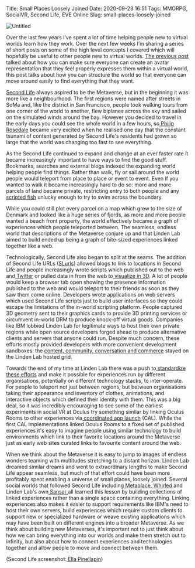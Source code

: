 Title: Small Places Loosely Joined
Date: 2020-09-23 16:51
Tags: MMORPG, SocialVR, Second Life, EVE Online
Slug: small-places-loosely-joined

![Untitled](https://live.staticflickr.com/4648/39932572994_0a01abd6b6_b.jpg "Untitled")

Over the last few years I’ve spent a lot of time helping people new to
virtual worlds learn how they work. Over the next few weeks I’m
sharing a series of short posts on some of the high level concepts I
covered which will hopefully be useful to other people new to virtual
worlds. [The previous
post](https://jimpurbrick.com/2020/09/16/a-tall-dark-stranger/) talked
about how you can make sure everyone can create an avatar
representation that they feel properly expresses them within a virtual
world, this post talks about how you can structure the world so that
everyone can move around easily to find everything that they want.

[Second Life](https://secondlife.com/) always aspired to be the
Metaverse, but in the beginning it was more like a neighbourhood. The
first regions were named after streets in SoMa and, like the district
in San Francisco, people took walking tours from one corner of the
world to another, flew biplanes across the sky and sailed on the
simulated winds around the bay. However you decided to travel in the
early days you could see the whole world in a few hours, so[ Philip
Rosedale](https://en.wikipedia.org/wiki/Philip_Rosedale) became very
excited when he realised one day that the constant tsunami of content
generated by Second Life's residents had grown so large that the world
was changing too fast to see everything.

As the Second Life continued to expand and change at an ever faster
rate it became increasingly important to have ways to find the good
stuff. Bookmarks, searches and external blogs indexed the expanding
world helping people find things. Rather than walk, fly or sail around
the world people would teleport from place to place or event to
event. Even if you wanted to walk it became increasingly hard to do
so: more and more parcels of land became private, restricting entry to
both people and any[ scripted
fish](https://nwn.blogs.com/nwn/2005/06/evolving_nemo.html) unlucky
enough to try to swim across the boundary.

While you could still plot every parcel on a map which grew to the
size of Denmark and looked like a huge series of fjords, as more and
more people wanted a beach front property, the world effectively
became a graph of experiences which people teleported between. The
seamless, endless world that descriptions of the Metaverse conjure up
and that Linden Lab aimed to build ended up being a graph of
bite-sized experiences linked together like a web.

Technologically, Second Life also began to split at the seams. The
addition of Second Life URLs
([SLurls](https://community.secondlife.com/knowledgebase/english/landmarks-teleporting-and-slurls-r54/#Section__2))
allowed blogs to link to locations in Second Life and people
increasingly wrote scripts which published out to the web and[
Twitter](http://wiki.secondlife.com/wiki/Twitter_OAuth_Library) or
pulled data in from the web to[ visualize in
3D](https://nwn.blogs.com/nwn/2007/03/diggnifying_sec.html). A lot of
people would keep a browser tab open showing the presence information
published to the web and would teleport to their friends as soon as
they saw them come online. Developers wrote applications on web
servers which used Second Life scripts just to build user interfaces
so they could escape the limitations of the in-world scripting
platform. People captured 3D geometry sent to their graphics cards to
provide 3D printing services or circumvent in-world DRM to produce
knock-off virtual goods. Companies like IBM lobbied Linden Lab for
legitimate ways to host their own private regions while open source
developers forged ahead to produce alternative clients and servers
that anyone could run. Despite much concern, these efforts mostly
provided developers with more convenient development sandboxes: the
[content, community, conversation and
commerce](https://jimpurbrick.com/2020/09/09/the-conversation-around-content/)
stayed on the Linden Lab hosted grid.

Towards the end of my time at Linden Lab there was a push to[
standardize these
efforts](http://wiki.secondlife.com/wiki/Open_Grid_Protocol) and make
it possible for experiences run by different organisations,
potentially on different technology stacks, to inter-operate. For
people to teleport not just between regions, but between organisations
taking their appearance and inventory of clothes, animations, and
interactive objects which defined their identity with them. This was a
big deal, so it was incredibly encouraging to see some of the earliest
experiments in social VR at Oculus try something similar by linking
Oculus Rooms to other experiences via[ coordinated app
launch](https://developer.oculus.com/documentation/platform/latest/concepts/dg-cc-cordapplaunch/)
(CAL). While the first CAL implementations linked Oculus Rooms to a
fixed set of published experiences it's easy to imagine people using
similar technology to build environments which link to their favorite
locations around the Metaverse just as early web sites curated links
to favourite content around the web.

When we think about the Metaverse it is easy to jump to images of
endless wonders teaming with multitudes stretching to a distant
horizon. Linden Lab dreamed similar dreams and went to extraordinary
lengths to make Second Life appear seamless, but much of that effort
could have been more profitably spent enabling a universe of small
places, loosely joined. Several social worlds that followed Second
Life including[ Metaplace](https://en.wikipedia.org/wiki/Metaplace),[
Whirled ](https://en.wikipedia.org/wiki/Whirled)and Linden Lab's own[
Sansar ](https://www.sansar.com/)all learned this lesson by building
collections of linked experiences rather than a single space
containing everything. Linking experiences also makes it easier to
support requirements like IBM's need to host their own servers, build
experiences which require custom clients to support new or specialized
hardware or weave existing applications which may have been built on
different engines into a broader Metaverse. As we think about building
new Metaverses, it's important not to just think about how we can
bring everything into our worlds and make them stretch out to
infinity, but also about how to connect experiences and technologies
together and allow people to move and connect between them.

(Second Life screenshot:[ Ella
Pinellapin](https://www.flickr.com/photos/ellapinellapin/39932572994/))